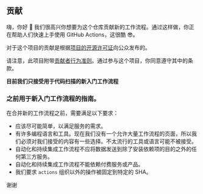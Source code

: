 ## 贡献

[code-of-conduct]: CODE_OF_CONDUCT.md

嗨，你好 👋 我们很高兴你想要为这个仓库贡献新的工作流程。通过这样做，你正在帮助人们快速上手使用 GitHub Actions，这很酷 😎。

对于这个项目的贡献是根据[项目的开源许可证](https://github.com/actions/starter-workflows/blob/main/LICENSE)向公众发布的。

请注意，此项目附带[贡献者行为准则](https://github.com/actions/.github/blob/main/CODE_OF_CONDUCT.md)。通过参与这个项目，你同意遵守其中的条款。

 **目前我们只接受用于代码扫描的新入门工作流程**

### 之前用于新入门工作流程的指南。

在合并新的工作流程之前，需要满足以下要求：

- 应该尽可能简单，以满足服务的需求。
- 有许多编程语言和工具。现在我们没有一个允许大量工作流程的页面，所以我们必须对我们接受的内容有一些选择。不太流行的工具或语言可能不被接受。
- 自动化和持续集成工作流程不应将数据发送到除了安装依赖项的目的之外的任何第三方服务。
- 自动化和持续集成工作流程不能依赖付费服务或产品。
- 我们要求 `actions` 组织以外的操作被固定到特定的 SHA。

谢谢